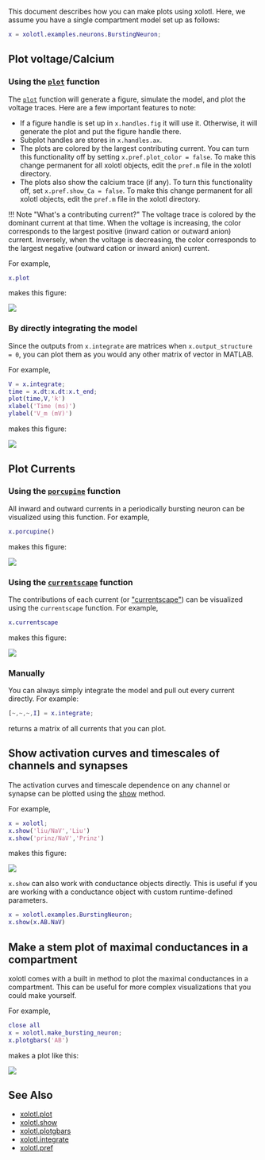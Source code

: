 
This document describes how you can make plots using xolotl. Here, we assume you have a single compartment model set up as follows:

```matlab
x = xolotl.examples.neurons.BurstingNeuron;
```


## Plot voltage/Calcium


### Using the [`plot`](https://xolotl.readthedocs.io/en/master/reference/matlab/xolotl/#plot) function
The [`plot`](https://xolotl.readthedocs.io/en/master/reference/matlab/xolotl/#plot) function will generate a figure, simulate the model, and plot the
voltage traces. Here are a few important features to note:

* If a figure handle is set up in `x.handles.fig` it will use it. Otherwise, it will
generate the plot and put the figure handle there.
* Subplot handles are stores in `x.handles.ax`.
* The plots are colored by the largest contributing current. You can turn this
functionality off by setting `x.pref.plot_color = false`. To make this change
permanent for all xolotl objects, edit the `pref.m` file in the xolotl directory.
* The plots also show the calcium trace (if any). To turn this functionality off,
set `x.pref.show_Ca = false`. To make this change
permanent for all xolotl objects, edit the `pref.m` file in the xolotl directory.


!!! Note "What's a contributing current?"
    The voltage trace is colored by the dominant current at that time. When the voltage is increasing, the color corresponds to the largest positive (inward cation or outward anion) current. Inversely, when the voltage is decreasing, the color corresponds to the largest negative (outward cation or inward anion) current.

For example,

```matlab
x.plot
```

makes this figure:

![](https://user-images.githubusercontent.com/6005346/50520224-1c1f7180-0a8d-11e9-9825-d42869338d33.png)


### By directly integrating the model

Since the outputs from `x.integrate` are matrices when `x.output_structure = 0`, you can plot them as you would any other matrix of vector in MATLAB. 

For example,

```matlab
V = x.integrate;
time = x.dt:x.dt:x.t_end;
plot(time,V,'k')
xlabel('Time (ms)')
ylabel('V_m (mV)')
```
makes this figure:

![](https://user-images.githubusercontent.com/6005346/50520183-e11d3e00-0a8c-11e9-8f87-74eb6a98e672.png)


## Plot Currents 

### Using the [`porcupine`](https://xolotl.readthedocs.io/en/master/reference/matlab/xolotl/#porcupine) function


All inward and outward currents in a periodically bursting neuron can be visualized using this function. For example, 

```matlab
x.porcupine()
```

makes this figure:

![](https://user-images.githubusercontent.com/6005346/77183001-0c31ea00-6aa4-11ea-969e-3a6dd274ebda.png)


### Using the [`currentscape`](https://xolotl.readthedocs.io/en/master/reference/matlab/xolotl/#currentscape) function


The contributions of each current (or ["currentscape"](https://elifesciences.org/articles/42722)) can be visualized using the `currentscape` function. For example,

```matlab
x.currentscape
```

makes this figure:

![](https://user-images.githubusercontent.com/6005346/77182736-97f74680-6aa3-11ea-9077-fcedd122e2f6.png)




### Manually 

You can always simply integrate the model and pull out every current directly. For example:

```matlab
[~,~,~,I] = x.integrate;
```

returns a matrix of all currents that you can plot. 


## Show activation curves and timescales of channels and synapses 

The activation curves and timescale dependence on any channel or synapse can be 
plotted using the [show](https://xolotl.readthedocs.io/en/master/reference/matlab/xolotl/#show) method. 

For example,

```matlab
x = xolotl;
x.show('liu/NaV','Liu')
x.show('prinz/NaV','Prinz')
```


makes this figure:

![](https://user-images.githubusercontent.com/6005346/50520304-951ec900-0a8d-11e9-8ec1-88398062da2c.png)

`x.show` can also work with conductance objects directly. This is useful if you are working with a conductance object with custom runtime-defined parameters.


```matlab
x = xolotl.examples.BurstingNeuron;
x.show(x.AB.NaV)
```




## Make a stem plot of maximal conductances in a compartment

xolotl comes with a built in method to plot the maximal conductances
in a compartment. This can be useful for more complex visualizations
that you could make yourself.

For example,

```matlab
close all
x = xolotl.make_bursting_neuron;
x.plotgbars('AB')
```

makes a plot like this:

![](https://user-images.githubusercontent.com/6005346/50520444-6bb26d00-0a8e-11e9-82ba-128f08d28d30.png)

## See Also


* [xolotl.plot](https://xolotl.readthedocs.io/en/master/reference/matlab/xolotl/#plot)
* [xolotl.show](https://xolotl.readthedocs.io/en/master/reference/matlab/xolotl/#show)
* [xolotl.plotgbars](https://xolotl.readthedocs.io/en/master/reference/matlab/xolotl/#plotgbars)
* [xolotl.integrate](https://xolotl.readthedocs.io/en/master/reference/matlab/xolotl/#integrate)
* [xolotl.pref](https://xolotl.readthedocs.io/en/master/reference/matlab/xolotl/#pref)